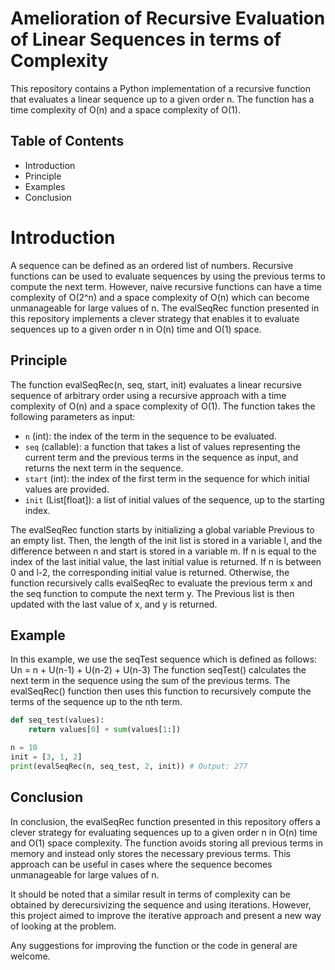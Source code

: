 # Amelioration of Recursive Evaluation of Linear Sequences in terms of Complexity

This repository contains a Python implementation of a recursive function that evaluates a linear sequence up to a given order n. The function has a time complexity of O(n) and a space complexity of O(1).

## Table of Contents

- Introduction
- Principle
- Examples
- Conclusion

# Introduction

A sequence can be defined as an ordered list of numbers. Recursive functions can be used to evaluate sequences by using the previous terms to compute the next term. However, naive recursive functions can have a time complexity of O(2^n) and a space complexity of O(n) which can become unmanageable for large values of n. The evalSeqRec function presented in this repository implements a clever strategy that enables it to evaluate sequences up to a given order n in O(n) time and O(1) space.

## Principle

The function evalSeqRec(n, seq, start, init) evaluates a linear recursive sequence of arbitrary order using a recursive approach with a time complexity of O(n) and a space complexity of O(1). The function takes the following parameters as input:

- `n` (int): the index of the term in the sequence to be evaluated.
- `seq` (callable): a function that takes a list of values representing the current term and the previous terms in the sequence as input, and returns the next term in the sequence.
- `start` (int): the index of the first term in the sequence for which initial values are provided.
- `init` (List[float]): a list of initial values of the sequence, up to the starting index.

The evalSeqRec function starts by initializing a global variable Previous to an empty list. Then, the length of the init list is stored in a variable l, and the difference between n and start is stored in a variable m. If n is equal to the index of the last initial value, the last initial value is returned. If n is between 0 and l-2, the corresponding initial value is returned. Otherwise, the function recursively calls evalSeqRec to evaluate the previous term x and the seq function to compute the next term y. The Previous list is then updated with the last value of x, and y is returned.


## Example

In this example, we use the seqTest sequence which is defined as follows:
Un = n + U(n-1) + U(n-2) + U(n-3)
The function seqTest() calculates the next term in the sequence using the sum of the previous terms. The evalSeqRec() function then uses this function to recursively compute the terms of the sequence up to the nth term.

```python
def seq_test(values):
    return values[0] + sum(values[1:])

n = 10
init = [3, 1, 2]
print(evalSeqRec(n, seq_test, 2, init)) # Output: 277
```

## Conclusion

In conclusion, the evalSeqRec function presented in this repository offers a clever strategy for evaluating sequences up to a given order n in O(n) time and O(1) space complexity. The function avoids storing all previous terms in memory and instead only stores the necessary previous terms. This approach can be useful in cases where the sequence becomes unmanageable for large values of n.

It should be noted that a similar result in terms of complexity can be obtained by derecursivizing the sequence and using iterations. However, this project aimed to improve the iterative approach and present a new way of looking at the problem.

Any suggestions for improving the function or the code in general are welcome.